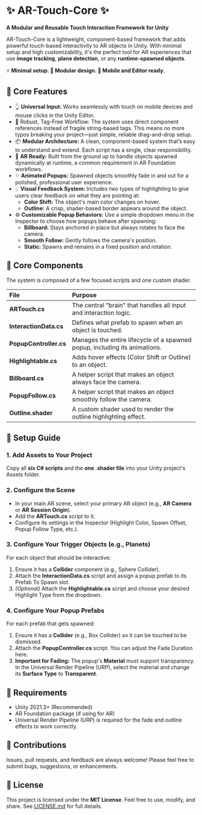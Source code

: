 # **✨ AR-Touch-Core ✨**

**A Modular and Reusable Touch Interaction Framework for Unity**

AR-Touch-Core is a lightweight, component-based framework that adds powerful touch-based interactivity to AR objects in Unity. With minimal setup and high customizability, it's the perfect tool for AR experiences that use **image tracking**, **plane detection**, or any **runtime-spawned objects**.

⚡ **Minimal setup. 🔁 Modular design. 📱 Mobile and Editor ready.**

## **🌟 Core Features**

* 👆 **Universal Input:** Works seamlessly with touch on mobile devices and mouse clicks in the Unity Editor.
* 🔗 Robust, Tag-Free Workflow: The system uses direct component references instead of fragile string-based tags. This means no more typos breaking your project—just simple, reliable drag-and-drop setup.  
* 📦 **Modular Architecture:** A clean, component-based system that’s easy to understand and extend. Each script has a single, clear responsibility.  
* 📱 **AR Ready:** Built from the ground up to handle objects spawned dynamically at runtime, a common requirement in AR Foundation workflows.  
* ✨ **Animated Popups:** Spawned objects smoothly fade in and out for a polished, professional user experience.  
* 💡 **Visual Feedback System:** Includes two types of highlighting to give users clear feedback on what they are pointing at:  
  * **Color Shift:** The object's main color changes on hover.  
  * **Outline:** A crisp, shader-based border appears around the object.  
* ⚙️ **Customizable Popup Behaviors:** Use a simple dropdown menu in the Inspector to choose how popups behave after spawning:  
  * **Billboard:** Stays anchored in place but always rotates to face the camera.  
  * **Smooth Follow:** Gently follows the camera's position.  
  * **Static:** Spawns and remains in a fixed position and rotation.

## 

## **🧩 Core Components**

The system is composed of a few focused scripts and one custom shader.

| File | Purpose |
| :---- | :---- |
| **ARTouch.cs** | The central "brain" that handles all input and interaction logic. |
| **InteractionData.cs** | Defines what prefab to spawn when an object is touched. |
| **PopupController.cs** | Manages the entire lifecycle of a spawned popup, including its animations. |
| **Highlightable.cs** | Adds hover effects (Color Shift or Outline) to an object. |
| **Billboard.cs** | A helper script that makes an object always face the camera. |
| **PopupFollow.cs** | A helper script that makes an object smoothly follow the camera. |
| **Outline.shader** | A custom shader used to render the outline highlighting effect. |

## **🚀 Setup Guide**

### **1\. Add Assets to Your Project**

Copy all **six C\# scripts** and the **one .shader file** into your Unity project's Assets folder.

### **2\. Configure the Scene**

* In your main AR scene, select your primary AR object (e.g., **AR Camera** or **AR Session Origin**).  
* Add the **ARTouch.cs** script to it.  
* Configure its settings in the Inspector (Highlight Color, Spawn Offset, Popup Follow Type, etc.).

### 

### 

### **3\. Configure Your Trigger Objects (e.g., Planets)**

For each object that should be interactive:

1. Ensure it has a **Collider** component (e.g., Sphere Collider).  
2. Attach the **InteractionData.cs** script and assign a popup prefab to its Prefab To Spawn slot.  
3. *(Optional)* Attach the **Highlightable.cs** script and choose your desired Highlight Type from the dropdown.

### **4\. Configure Your Popup Prefabs**

For each prefab that gets spawned:

1. Ensure it has a **Collider** (e.g., Box Collider) so it can be touched to be dismissed.  
2. Attach the **PopupController.cs** script. You can adjust the Fade Duration here.  
3. **Important for Fading:** The popup's **Material** must support transparency. In the Universal Render Pipeline (URP), select the material and change its **Surface Type** to **Transparent**.

## **🔧 Requirements**

* Unity 2021.3+ (Recommended)  
* AR Foundation package (if using for AR)  
* Universal Render Pipeline (URP) is required for the fade and outline effects to work correctly.

## **🙌 Contributions**

Issues, pull requests, and feedback are always welcome\! Please feel free to submit bugs, suggestions, or enhancements.

## **📜 License**

This project is licensed under the **MIT License**. Feel free to use, modify, and share. See [LICENSE.md]([http://docs.google.com/LICENSE.md](https://github.com/KrishnaSingh1881/AR-Touch-Core/blob/main/LICENSE.md)) for full details.
